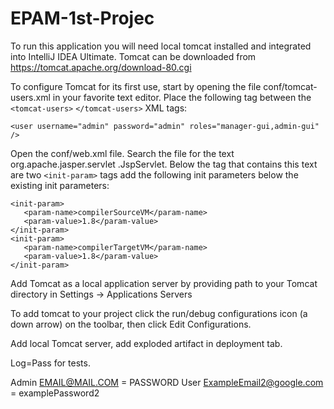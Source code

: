 # EPAM-1st-Projec

   
To run this application you will need local tomcat installed and integrated into IntelliJ IDEA Ultimate.
Tomcat can be downloaded from https://tomcat.apache.org/download-80.cgi

To configure Tomcat for its first use, start by opening the file conf/tomcat-users.xml in
your favorite text editor. Place the following tag between the `<tomcat-users>`
`</tomcat-users>` XML tags:

`<user username="admin" password="admin" roles="manager-gui,admin-gui" />`


Open the conf/web.xml file. Search the file for the text org.apache.jasper.servlet
.JspServlet. Below the tag that contains this text are two `<init-param>` tags add the following init
parameters below the existing init parameters:

```
<init-param>
   <param-name>compilerSourceVM</param-name>
   <param-value>1.8</param-value>
</init-param>
<init-param>
   <param-name>compilerTargetVM</param-name>
   <param-value>1.8</param-value>
</init-param>
```


Add Tomcat as a local application server by providing path to your Tomcat directory in Settings -> Applications Servers

To add tomcat to your project click the run/debug configurations icon (a down arrow) on the toolbar, then click Edit Configurations.

Add local Tomcat server, add exploded artifact in deployment tab.

Log=Pass for tests.

Admin  EMAIL@MAIL.COM = PASSWORD
User ExampleEmail2@google.com = examplePassword2
